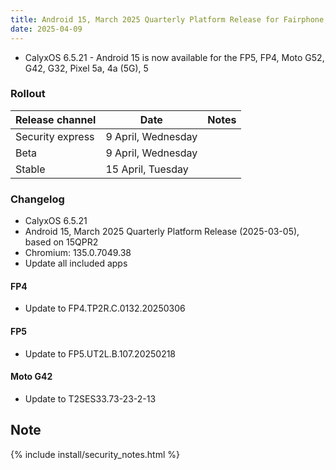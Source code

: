 ```yaml
---
title: Android 15, March 2025 Quarterly Platform Release for Fairphone, Motorola, Pixel 5 series
date: 2025-04-09
---
```


* CalyxOS 6.5.21 - Android 15 is now available for the FP5, FP4, Moto G52, G42, G32, Pixel 5a, 4a (5G), 5

### Rollout

| Release channel  | Date   | Notes |
| ---------------- | ------ | ------ |
| Security express | 9 April, Wednesday |  |
| Beta | 9 April, Wednesday |  |
| Stable | 15 April, Tuesday | |

### Changelog
* CalyxOS 6.5.21
* Android 15, March 2025 Quarterly Platform Release (2025-03-05), based on 15QPR2
* Chromium: 135.0.7049.38
* Update all included apps

#### FP4
* Update to FP4.TP2R.C.0132.20250306

#### FP5
* Update to FP5.UT2L.B.107.20250218

#### Moto G42
* Update to T2SES33.73-23-2-13

## Note

{% include install/security_notes.html %}
